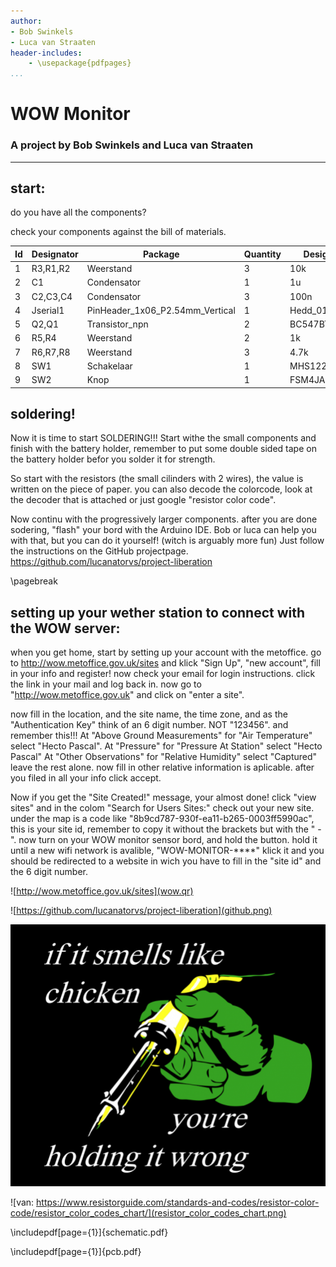 ```yaml
---
author:
- Bob Swinkels
- Luca van Straaten 
header-includes:
	- \usepackage{pdfpages}
...
```


# WOW Monitor
### A project by Bob Swinkels and Luca van Straaten
 
--- 

## start:
do you have all the components?

check your components against the bill of materials. 

|Id |Designator|Package                        |Quantity|Designation    |
|---|----------|-------------------------------|--------|---------------|
|1  |R3,R1,R2  |Weerstand                      |3       |10k            |
|2  |C1        |Condensator                    |1       |1u             |
|3  |C2,C3,C4  |Condensator                    |3       |100n           |
|4  |Jserial1  |PinHeader_1x06_P2.54mm_Vertical|1       |Hedd_01x06_Male|
|5  |Q2,Q1     |Transistor_npn                 |2       |BC547BTA       |
|6  |R5,R4     |Weerstand                      |2       |1k             |
|7  |R6,R7,R8  |Weerstand                      |3       |4.7k           |
|8  |SW1       |Schakelaar                     |1       |MHS122K        |
|9  |SW2       |Knop                           |1       |FSM4JAH        |

## soldering!

Now it is time to start SOLDERING!!!
Start withe the small components and finish with the battery holder, remember to put some double sided tape on the battery holder befor you solder it for strength.

So start with the resistors (the small cilinders with 2 wires), the value is written on the piece of paper. you can also decode the colorcode, look at the decoder that is attached or just google "resistor color code".

Now continu with the progressively larger components. after you are done sodering, "flash" your bord with the Arduino IDE. Bob or luca can help you with that, but you can do it yourself! (witch is arguably more fun) Just follow the instructions on the GitHub projectpage. https://github.com/lucanatorvs/project-liberation

\pagebreak

## setting up your wether station to connect with the WOW server:
when you get home, start by setting up your account with the metoffice. go to http://wow.metoffice.gov.uk/sites and klick "Sign Up", "new account", fill in your info and register!
now check your email for login instructions. click the link in your mail and log back in. now go to "http://wow.metoffice.gov.uk" and click on "enter a site".

now fill in the location, and the site name, the time zone, and as the "Authentication Key" think of an 6 digit number. NOT "123456". and remember this!!!
At "Above Ground Measurements" for "Air Temperature" select "Hecto Pascal". 
At "Pressure" for "Pressure At Station" select "Hecto Pascal"
At "Other Observations" for "Relative Humidity" select "Captured"
leave the rest alone.
now fill in other relative information is aplicable.
after you filed in all your info click accept.

Now if you get the "Site Created!" message, your almost done! click "view sites" and in the colom "Search for Users Sites:" check out your new site. under the map is a code like "8b9cd787-930f-ea11-b265-0003ff5990ac", this is your site id, remember to copy it without the brackets but with the " - ".
now turn on your WOW monitor sensor bord, and hold the button. hold it until a new wifi network is avalible, "WOW-MONITOR-****" klick it and you should be redirected to a website in wich you have to fill in the "site id" and the 6 digit number. 

![http://wow.metoffice.gov.uk/sites](wow.qr)

![https://github.com/lucanatorvs/project-liberation](github.png)

![](chicken.png)

![van: https://www.resistorguide.com/standards-and-codes/resistor-color-code/resistor_color_codes_chart/](resistor_color_codes_chart.png)

\includepdf[page={1}]{schematic.pdf}


\includepdf[page={1}]{pcb.pdf} 